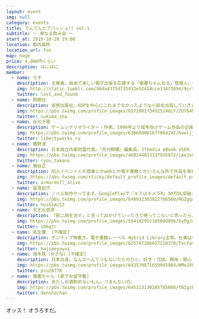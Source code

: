 ```yaml
---
layout: event
img: null
category: events
title: でんでんビアバッシュ!! vol.1
subtitle: 〜 単なる飲み会 〜
start_at: 2015-10-28 19:00
location: 都内某所
location_url: foo
map: hoge
price: 4,000円くらい
description: ほにほに
member:
  - name: ろす
    description: 主催者。自由で楽しい電子出版を応援する「電書ちゃんねる」管理人。平素よりツイッターではご迷惑おかけしております。
    img: http://static.tumblr.com/b8da4375d735432e52414cce134f3094/9srtpqq/YIence3oo/tumblr_static_a37w9t58dkgsc48cg0s4s8gc.png
    twitter: lost_and_found
  - name: 隙間社
    description: 仮想出版社。KDPを中心にこれまでなかったような小説を出版していきます。 
    img: https://pbs.twimg.com/profile_images/617200173492514817/ZOY64h5b_400x400.jpg
    twitter: sukima_sha
  - name: 永元千尋
    description: ゲームシナリオライター・作家。1998年より成年向けゲーム作品の企画・シナリオを担当。2004年に角川書店ザ・スニーカー誌に短編を掲載して後は小説作品の執筆も手がける。参加した主な作品および自著は〔大悪司〕〔シェル・クレイル ～愛し合う逃避の中で〕〔サイズミック・エモーション〕〔タユタマ -Kiss on my Deity-〕〔終末のフラベルム〕〔LOVE CORE〕など。
    img: https://pbs.twimg.com/profile_images/636604061677064192/howljjnq_400x400.jpg
    twitter: libertyworks_cy
  - name: 鷹野凌
    description: 日本独立作家同盟代表。『月刊群雛』編集長。ITmedia eBook USER、INTERNET Watch、ダ・ヴィンチニュース、マガジン航などへ寄稿。
    img: https://pbs.twimg.com/profile_images/460244013337935872/iAoJxOZq_400x400.jpeg
    twitter: ryou_takano
  - name: 幾谷正
    description: 同人イベントとか商業とかwebとか電子書籍とかいろんな所で作品を発表していく不定形サークルの代表です。 『アーマードール・アライブ』Ｋｉｎｄｌｅにて発売中
    img: https://abs.twimg.com/sticky/default_profile_images/default_profile_4_400x400.png
    twitter: armordoll_alive
  - name: 星見拾弐
    description: ノベル制作やってます。GooglePlayで『キミはキメラR』30万DL突破――が、表現規制強化で消滅（PC版は元気）。『クロノウサギ』ふりーむコン優秀賞。新作『トライメライ』はKindle電子書籍！　創作と格ゲーがすきです。だいたいSF人外モノ。次回作は再びキメラ。
    img: https://pbs.twimg.com/profile_images/646932303822786560/HGZggxAA_400x400.png
    twitter: hoshimi12
  - name: 天王丸景虎
    description: 「厨二病を治す」と言って出かけていったきり帰ってこないと思ったら、悪の秘密結社に拉致されて「三行に一行はふざけないと死んでしまうが超人的な身体能力を持つ戦士」に改造されてしまった変身系ヒーロー。必殺技は「だって締め切り寸前まで寝てたんだもん」。決め台詞は「一行でお前を倒す」だが、作者の都合で大概三行以上は間を持たさられる。特殊体質を利用し、ライターとして生計を立てている。本人は仮面ライターを名乗るも、石ノ森プロに怒られるため、ひとまず仕事の原稿を終わらせてから新しい二つ名を決めようと目論んでいる。小説を書くのは趣味であり、ライフワーク。これで食っていくことは出来ないだろうが、それもまた人生の奥ゆかしいところである。
    img: https://pbs.twimg.com/profile_images/594182952185040896/byPgJdGc_400x400.png
    twitter: 10kgtr
  - name: 弥生肇  [不確定]
    description: ポジティブ物書き。電子書籍レーベル Hybrid Library主宰。仕事はビジネス書からゲームシナリオまで手広く／pixivで艦これの二次創作等。雪風多め／仕事のご依頼、お気軽にお問合せ下さい／アイコンby雨音くるみさん
    img: https://pbs.twimg.com/profile_images/625747386657210370/TocYacBE_400x400.jpg
    twitter: hajimeyayoi
  - name: 根木珠（ゆきな）[不確定]
    description: 日本出身。なんのへんてつもないただのひと。好き：冗談。興味・関心：言語学。民俗学。文化人類学。その他。読む：なんかもう、いろいろ。
    img: https://pbs.twimg.com/profile_images/643570871659945984/HMeJXOMd_400x400.jpg
    twitter: pcu28770
  - name: 電書ちゃん [家でお留守番]
    description: あたしお酒飲めないもん。つまんないの。
    img: https://pbs.twimg.com/profile_images/645313130285785088/fNIgzNat_400x400.png
    twitter: denshochan
---
```


オッス！ オラろすだ。